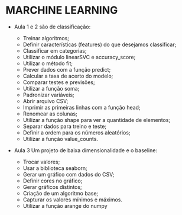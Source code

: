 # MARCHINE LEARNING

- Aula 1 e 2 são de classificação:
    -   Treinar algoritmos;
    -   Definir características (features) do que desejamos classificar;
    -   Classificar em categorias;
    -   Utilizar o módulo linearSVC e accuracy_score;
    -   Utilizar o método fit;
    -   Prever dados com a função predict;
    -   Calcular a taxa de acerto do modelo;
    -   Comparar testes e previsões;
    -   Utilizar a função soma;
    -   Padronizar variáveis;
    -   Abrir arquivo CSV;
    -   Imprimir as primeiras linhas com a função head;
    -   Renomear as colunas;
    -   Utilizar a função shape para ver a quantidade de elementos;
    -   Separar dados para treino e teste;
    -   Definir a ordem para os números aleatórios;
    -   Utilizar a função value_counts.

- Aula 3 Um projeto de baixa dimensionalidade e o baseline:
    -   Trocar valores;
    -   Usar a biblioteca seaborn;
    -   Gerar um gráfico com dados do CSV;
    -   Definir cores no gráfico;
    -   Gerar gráficos distintos;
    -   Criação de um algoritmo base;
    -   Capturar os valores mínimos e máximos.
    -   Utilizar a função arange do numpy